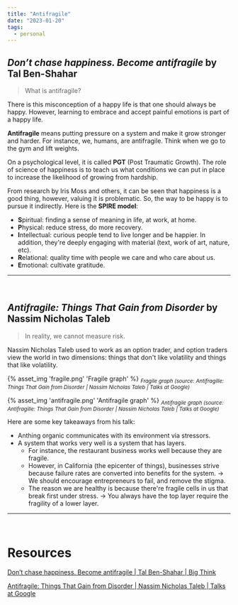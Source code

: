 ```yaml
---
title: "Antifragile"
date: "2023-01-20"
tags:
  - personal
---
```


## _Don’t chase happiness. Become antifragile_ by Tal Ben-Shahar

> What is antifragile?

There is this misconception of a happy life is that one should always be happy. However, learning to embrace and accept painful emotions is part of a happy life.

<!-- excerpt -->

**Antifragile** means putting pressure on a system and make it grow stronger and harder. For instance, we, humans, are antifragile. Think when we go to the gym and lift weights.

On a psychological level, it is called **PGT** (Post Traumatic Growth). The role of science of happiness is to teach us what conditions we can put in place to increase the likelihood of growing from hardship.

From research by Iris Moss and others, it can be seen that happiness is a good thing, however, valuing it is problematic. So, the way to be happy is to pursue it indirectly. Here is the **SPIRE model**:

- **S**piritual: finding a sense of meaning in life, at work, at home.
- **P**hysical: reduce stress, do more recovery.
- **I**ntellectual: curious people tend to live longer and be happier. In addition, they're deeply engaging with material (text, work of art, nature, etc).
- **R**elational: quality time with people we care and who care about us.
- **E**motional: cultivate gratitude.

<hr/>
<br/>

## _Antifragile: Things That Gain from Disorder_ by Nassim Nicholas Taleb

> In reality, we cannot measure risk.

Nassim Nicholas Taleb used to work as an option trader, and option traders view the world in two dimensions: things that don't like volatility and things that like volatility.

{% asset_img 'fragile.png' 'Fragile graph' %}
<em><sub>Fragile graph (source: Antifragille: Things That Gain from Disorder | Nassim Nicholas Taleb | Talks at Google)</sub></em>

{% asset_img 'antifragile.png' 'Antifragile graph' %}
<em><sub>Antifragile graph (source: Antifragille: Things That Gain from Disorder | Nassim Nicholas Taleb | Talks at Google)</sub></em>

Here are some key takeaways from his talk:

- Anthing organic communicates with its environment via stressors.
- A system that works very well is a system that has layers.
  - For instance, the restaurant business works well because they are fragile.
  - However, in California (the epicenter of things), businesses strive because failure rates are converted into benefits for the system. &rarr; We should encourage entrepreneurs to fail, and remove the stigma.
  - The reason we are healthy is because there're fragile cells in us that break first under stress. &rarr; You always have the top layer require the fragility of a lower layer.

<hr/>
<br/>

# Resources

[Don’t chase happiness. Become antifragile | Tal Ben-Shahar | Big Think](https://youtu.be/e-or_D-qNqM)

[Antifragile: Things That Gain from Disorder | Nassim Nicholas Taleb | Talks at Google](https://youtu.be/S3REdLZ8Xis)
